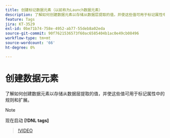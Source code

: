 ```yaml
---
title: 创建标记数据元素（以前称为Launch数据元素）
description: 了解如何创建数据元素以存储从数据层提取的值，并使这些值可用于标记属性中的规则和扩展。
feature: Tags
jira: KT-3529
exl-id: 0be71b74-758e-4952-ab77-55deb8a02eda
source-git-commit: 90f7621536573f60ac6585404b1ac0e49cb08496
workflow-type: tm+mt
source-wordcount: '66'
ht-degree: 0%

---
```


# 创建数据元素

了解如何创建数据元素以存储从数据层提取的值，并使这些值可用于标记属性中的规则和扩展。

>[!NOTE]
>
> 现在启动 **[!DNL tags]**

>[!VIDEO](https://video.tv.adobe.com/v/28733/?quality=12&learn=on)
